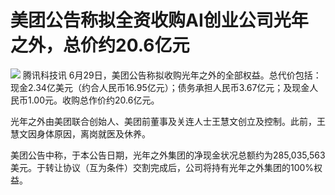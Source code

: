 

# 美团公告称拟全资收购AI创业公司光年之外，总价约20.6亿元

![](https://inews.gtimg.com/news_bt/Ojuk2iipt98qXp3FZOlXl2ruS_GAQGAiLfpKB4ebTWaV8AA/1000)
腾讯科技讯
6月29日，美团公告称拟收购光年之外的全部权益。总代价包括：现金2.34亿美元（约合人民币16.95亿元）；债务承担人民币3.67亿元；及现金人民币1.00元。收购总作价约20.6亿元。

光年之外由美团联合创始人、美团前董事及关连人士王慧文创立及控制。此前，王慧文因身体原因，离岗就医及休养。

美团公告中称，于本公告日期，光年之外集团的净现金状况总额约为285,035,563美元。于转让协议（互为条件）交割完成后，公司将持有光年之外集团的100%权益。

